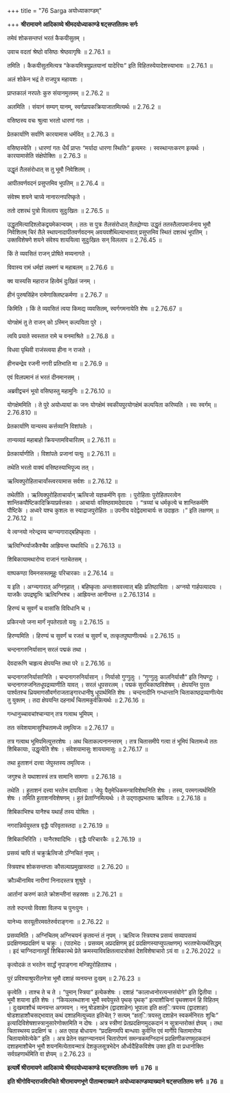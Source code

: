 +++
title = "76 Sarga अयोध्याकाण्डम्"

+++
**श्रीरामायणे आदिकाव्ये श्रीमदयोध्याकाण्डे षट्सप्ततितमः सर्गः**

तमेवं शोकसन्तप्तं भरतं कैकयीसुतम् ।

उवाच वदतां श्रेष्ठो वसिष्ठः श्रेष्ठवागृषिः ॥ 2.76.1 ॥

तमिति । कैकयीसुतमित्यत्र “केकयमित्रयुप्रलयानां यादेरियः” इति विहितस्येयादेशस्याभावः ॥ 2.76.1 ॥

अलं शोकेन भद्रं ते राजपुत्र महायशः ।

प्राप्तकालं नरपतेः कुरु संयानमुत्तमम् ॥ 2.76.2 ॥

अलमिति । संयानं सम्यग् यानम्, स्वर्गप्रापकक्रियाजातमित्यर्थः ॥ 2.76.2 ॥

वसिष्ठस्य वचः श्रुत्वा भरतो धारणां गतः ।

प्रेतकार्याणि सर्वाणि कारयामास धर्मवित् ॥ 2.76.3 ॥

वसिष्ठस्येति । धारणां गतः धैर्यं प्राप्तः “मर्यादा धारणा स्थितिः” इत्यमरः । स्वस्थान्तःकरण इत्यर्थः । कारयामासेति संक्षेपोक्तिः ॥ 2.76.3 ॥

उद्धृतं तैलसंरोधात् स तु भूमौ निवेशितम् ।

आपीतवर्णवदनं प्रसुप्तमिव भूपतिम् ॥ 2.76.4 ॥

संवेश्म शयने चाग्र्ये नानारत्नपरिष्कृते ।

ततो दशरथं पुत्रो विललाप सुदुःखितः ॥ 2.76.5 ॥

उद्धृतमित्यादिश्लोकद्वयमेकान्वयम् । ततः स पुत्रः तैलसंरोधात् तैलद्रोण्याः उद्धृतं ततस्तैलापमार्जनाय भूमौ निवेशितम् चिरं तैले स्थापनादापीतवर्णवदनम् अवयवशैथिल्याभावात् प्रसुप्तमिव स्थितं दशरथं भूपतिम् । उक्तविशेषणे शयने संवेश्य शाययित्वा सुदुःखितः सन् विललाप ॥ 2.76.45 ॥

किं ते व्यवसितं राजन् प्रोषिते मय्यनागते ।

विवास्य रामं धर्मज्ञं लक्ष्मणं च महाबलम् ॥ 2.76.6 ॥

क्व यास्यसि महाराज हित्वेमं दुःखितं जनम् ।

हीनं पुरुषसिंहेन रामेणाक्लिष्टकर्मणा ॥ 2.76.7 ॥

किमिति । किं ते व्यवसितं त्वया किमद्य व्यवसितम्, स्वर्गगमनायेति शेषः ॥ 2.76.67 ॥

योगक्षेमं तु ते राजन् को ऽस्मिन् कल्पयिता पुरे ।

त्वयि प्रयाते स्वस्तात रामे च वनमाश्रिते ॥ 2.76.8 ॥

विधवा पृथिवी राजंस्त्वया हीना न राजते ।

हीनचन्द्रेव रजनी नगरी प्रतिभाति मा ॥ 2.76.9 ॥

एवं विलपमानं तं भरतं दीनमानसम् ।

अब्रवीद्वचनं भूयो वसिष्ठस्तु महामुनिः ॥ 2.76.10 ॥

योगक्षेममिति । ते पुरे अयोध्यायां कः जनः योगक्षेमं स्वकीयपुरयोगक्षेमं कल्पयिता करिष्यति । स्वः स्वर्गम् ॥ 2.76.810 ॥

प्रेतकार्याणि यान्यस्य कर्त्तव्यानि विशांपतेः ।

तान्यव्यग्रं महाबाहो क्रियन्तामविचारितम् ॥ 2.76.11 ॥

प्रेतकार्याणीति । विशांपतेः प्रजानां पत्युः ॥ 2.76.11 ॥

तथेति भरतो वाक्यं वसिष्ठस्याभिपूज्य तत् ।

ऋत्विक्पुरोहिताचार्यांस्त्वरयामास सर्वशः ॥ 2.76.12 ॥

तथेतीति । ऋत्विक्पुरोहिताचार्यान् ऋत्विजो यज्ञकर्मणि वृताः । पुरोहिताः पुरोहितपरत्वेन शान्तिकपौष्टिकादिक्रियाप्रर्वत्तकाः । आचार्याः वसिष्ठवामदेवादयः । “त्रय्यां च धर्मकृत्ये च शान्तिकर्मणि पौष्टिके । अध्वरे यश्च कुशलः स स्याद्राजपुरोहितः ॥ उपनीय वदेद्वेदमाचार्यः स उदाहृतः ।” इति लक्षणम् ॥ 2.76.12 ॥

ये त्वग्नयो नरेन्द्रस्य चाग्न्यगाराद्बहिष्कृताः ।

ऋत्विग्भिर्याजकैश्चैव आह्रियन्त यथाविधि ॥ 2.76.13 ॥

शिबिकायामथारोप्य राजानं गतचेतसम् ।

वाष्पकण्ठा विमनसस्तमूहुः परिचारकाः ॥ 2.76.14 ॥

य इति । अग्न्यगारात् अग्निगृहात् । बहिष्कृताः अन्तःशववत्त्वात् बहिः प्रतिष्ठापिताः । अग्नयो गार्हपत्यादयः । याजकैः उपद्रष्ट्टभिः ऋत्विग्भिश्च । आह्रियन्त आनीयन्त ॥ 2.76.1314 ॥

हिरण्यं च सुवर्णं च वासांसि विविधानि च ।

प्रकिरन्तो जना मार्गं नृपतेरग्रतो ययुः ॥ 2.76.15 ॥

हिरण्यमिति । हिरण्यं च सुवर्णं च रजतं च सुवर्णं च, तत्कृतपुष्पाणीत्यर्थः ॥ 2.76.15 ॥

चन्दनागरुनिर्यासान् सरलं पद्मकं तथा ।

देवदारूणि चाहृत्य क्षेपयन्ति तथा परे ॥ 2.76.16 ॥

चन्दनागरुनिर्यासानिति । चन्दनागरुनिर्यासान् । निर्यासो गुग्गुलुः । “गुग्गुलुः कालनिर्यासौ” इति निघण्टुः । चन्दनागरुजनितधूपद्रव्याणीति यावत् । सरलं धूपसरलम् । पद्मकं सुरभिकाष्ठविशेषम् । क्षेपयन्ति पुरतः पार्श्वतश्च ध्रियमाणसौवर्णराजताङ्गारधानीषु धूपार्थमिति शेषः । चन्दनादीनि गन्धान्तानि चिताकाष्ठद्रव्याणीत्येव तु युक्तम् । तदा क्षेपयन्ति दहनार्थं चितामकुर्वन्नित्यर्थः ॥ 2.76.16 ॥

गन्धानुच्चावचांश्चान्यान् तत्र गत्वाथ भूमिपम् ।

ततः संवेशयामासुश्चितामध्ये तमृत्विजः ॥ 2.76.17 ॥

तत्र गत्वाथ भूमिपमित्युत्तरशेषः । अथ चिताकल्पनानन्तरम् । तत्र चितासमीपे गत्वा तं भूमिपं चितामध्ये ततः शिबिकायाः, उद्धृत्येति शेषः । संवेशयामासुः शाययामासुः ॥ 2.76.17 ॥

तथा हुताशनं दत्त्वा जेपुस्तस्य तमृत्विजः ।

जगुश्च ते यथाशास्त्रं तत्र सामानि सामगाः ॥ 2.76.18 ॥

तथेति । हुताशनं दत्त्वा भरतेन दापयित्वा । जेपुः पैतृमेधिकमन्त्राविशेषानिति शेषः । तस्य, परमगत्यर्थमिति शेषः । तमिति हुताशनविशेषणम् । हुतं प्रेताग्निमित्यर्थः । ते उद्गातृप्रभतयः ऋत्विजः ॥ 2.76.18 ॥

शिबिकाभिश्च यानैश्च यथार्हं तस्य योषितः ।

नगरान्निर्ययुस्तत्र वृद्धैः परिवृतास्तदा ॥ 2.76.19 ॥

शिबिकाभिरिति । यानैरश्वादिभिः । वृद्धैः परिचारकैः ॥ 2.76.19 ॥

प्रसव्यं चापि तं चक्रुर्ऋत्विजो ऽग्निचितं नृपम् ।

स्त्रियश्च शोकसन्तप्ताः कौसल्याप्रमुखास्तदा ॥ 2.76.20 ॥

क्रौञ्चीनामिव नारीणां निनादस्तत्र शुश्रुवे ।

आर्तानां करुणं काले क्रोशन्तीनां सहस्रशः ॥ 2.76.21 ॥

ततो रुदन्त्यो विवशा विलप्य च पुनःपुनः ।

यानेभ्यः सरयूतीरमवतेरुर्वराङ्गनाः ॥ 2.76.22 ॥

प्रसव्यमिति । अग्निचितम् अग्निचयनं कृतवन्तं तं नृपम् । ऋत्विजः स्त्रियश्च प्रसव्यं सव्यापसव्यं प्रदक्षिणमप्रदक्षिणं च चक्रुः । (पाठभेदः । प्रसव्यम् अप्रदक्षिणम् इदं प्रदक्षिणस्याप्युपलक्षणम्) भरतश्चेत्यर्थसिद्धम् । इदं चाग्निदानात्पूर्वं शिबिकास्थे प्रेते क्रमस्याविवक्षितत्वादत्रोक्तं देशविशेषाचारो ऽयं वा ॥ 2.76.2022 ॥

कृत्वोदकं त भरतेन सार्द्धं नृपाङ्गना मन्त्रिपुरोहिताश्च ।

पुरं प्रविश्याश्रुपरीतनेत्रा भूमौ दशाहं व्यनयन्त दुःखम् ॥ 2.76.23 ॥

कृत्वेति । ताश्च ते च ते । “पुमान् स्त्रिया” इत्येकशेषः । दशाहं “कालाध्वनोरत्यन्तसंयोगे” इति द्वितीया । भूमौ शयाना इति शेषः । “कियल्लब्धाशना भूमौ स्वपेयुस्ते पृथक् पृथक्” इत्याशौचिनां पृथक्शयनं हि विहितम् । दुःखमाशौचं व्यनयन्त अगमयन् । ननु षोडशाहेन (द्वादशाहेन) भूपाला इति क्षत्ित्रयस्य (द्वादशाहा) षोडशाहाशौचसद्भावात् कथं दशाहमित्युच्यत इतिचेत् ? सत्यम् “क्षत्ित्रयस्तु दशाहेन स्वकर्मनिरतः शुचिः” इत्यादिविशेषशास्त्रानुसारेणोक्तमिति न दोषः । अत्र स्त्रीणां प्रेतप्रदक्षिणमुदकदानं न सूत्रान्तरोक्तं ज्ञेयम् । तथा चितास्थस्य प्रदक्षिणं च । अत एवाह बोधायनः “प्रदक्षिणमपि बान्धवाः कुर्वन्ति एवं मार्गेपि चितामारोप्य चितायामेवेत्येके” इति । अत्र प्रेतेन सहाग्न्यानयनं चितारोपणं समन्त्रकमग्निदानं प्रदक्षिणीकरणमुदकदानं दशाहमाशौचेन भूमौ शयनमित्येतावन्मात्रं देशकुलसूत्रभेदेन और्ध्वदैहिकविशेष उक्त इति वा प्रधानोक्तिः सर्वग्रहणार्थमिति वा ज्ञेयम् ॥ 2.76.23 ॥

**इत्यार्षे श्रीरामायणे आदिकाव्ये श्रीमदयोध्याकाण्डे षट्सप्ततितमः सर्गः ॥ 76 ॥**

**इति श्रीगोविन्दराजविरचिते श्रीरामायणभूणे पीताम्बराख्याने अयोध्याकाण्डव्याख्याने षट्सप्ततितमः सर्गः ॥ 76 ॥**
